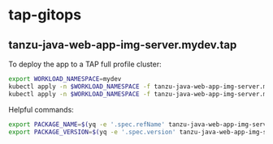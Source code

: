 # tap-gitops

## tanzu-java-web-app-img-server.mydev.tap

To deploy the app to a TAP full profile cluster:

```sh
export WORKLOAD_NAMESPACE=mydev
kubectl apply -n $WORKLOAD_NAMESPACE -f tanzu-java-web-app-img-server.mydev.tap/rbac.yaml
kubectl apply -n $WORKLOAD_NAMESPACE -f tanzu-java-web-app-img-server.mydev.tap/app.yaml

```

Helpful commands: 

```sh
export PACKAGE_NAME=$(yq -e '.spec.refName' tanzu-java-web-app-img-server.mydev.tap/packages/20230626183112.0.0.yml)
export PACKAGE_VERSION=$(yq -e '.spec.version' tanzu-java-web-app-img-server.mydev.tap/packages/20230626183112.0.0.yml)

```